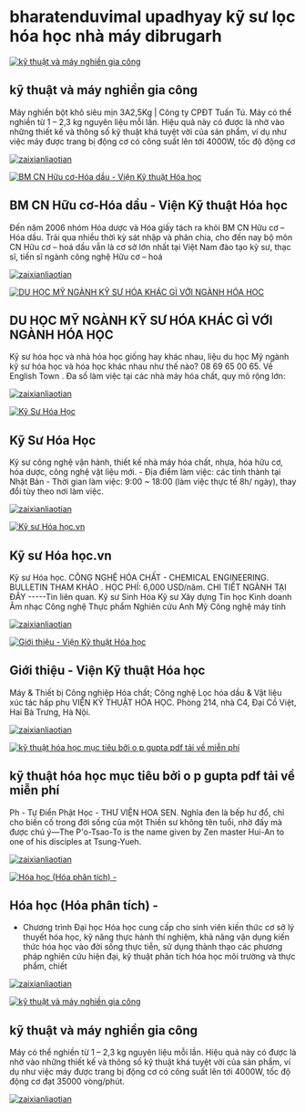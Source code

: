 # bharatenduvimal upadhyay kỹ sư lọc hóa học nhà máy dibrugarh
<a href="https://mnn.zoosnet.net/LR/Chatpre.aspx?id=MNN94995150&p=https://topgrinding.com/" target="_blank">![kỹ thuật và máy nghiền gia công](https://github.com/technlg/images/blob/main/7.jpg)</a>
## kỹ thuật và máy nghiền gia công
Máy nghiền bột khô siêu mịn 3A2,5Kg | Công ty CPĐT Tuấn Tú. Máy có thể nghiền từ 1 – 2,3 kg nguyên liệu mỗi lần. Hiệu quả này có được là nhờ vào những thiết kế và thông số kỹ thuật khá tuyệt vời của sản phẩm, ví dụ như việc máy được trang bị động cơ có công suất lên tới 4000W, tốc độ động cơ 
<a href="https://mnn.zoosnet.net/LR/Chatpre.aspx?id=MNN94995150&p=https://topgrinding.com/" target="_blank"><img src="https://github.com/technlg/images/raw/main/chat11.jpg" alt="zaixianliaotian"/></a><a href="//whatsapp.shibangsoft.com/WhatsApp.php" ><img src="https://github.com/technlg/images/raw/main/chat11.png" alt=""></a>
<a href="https://mnn.zoosnet.net/LR/Chatpre.aspx?id=MNN94995150&p=https://topgrinding.com/" target="_blank">![BM CN Hữu cơ-Hóa dầu - Viện Kỹ thuật Hóa học](https://github.com/technlg/images/blob/main/51.jpg)</a>
## BM CN Hữu cơ-Hóa dầu - Viện Kỹ thuật Hóa học
Đến năm 2006 nhóm Hóa dược và Hóa giấy tách ra khỏi BM CN Hữu cơ – Hóa dầu. Trải qua nhiều thời kỳ sát nhập và phân chia, cho đến nay bộ môn CN Hữu cơ – hoá dầu vẫn là cơ sở lớn nhất tại Việt Nam đào tạo kỹ sư, thạc sĩ, tiến sĩ ngành công nghệ Hữu cơ – hoá 
<a href="https://mnn.zoosnet.net/LR/Chatpre.aspx?id=MNN94995150&p=https://topgrinding.com/" target="_blank"><img src="https://github.com/technlg/images/raw/main/chat11.jpg" alt="zaixianliaotian"/></a><a href="//whatsapp.shibangsoft.com/WhatsApp.php" ><img src="https://github.com/technlg/images/raw/main/chat11.png" alt=""></a>
<a href="https://mnn.zoosnet.net/LR/Chatpre.aspx?id=MNN94995150&p=https://topgrinding.com/" target="_blank">![DU HỌC MỸ NGÀNH KỸ SƯ HÓA KHÁC GÌ VỚI NGÀNH HÓA HỌC](https://github.com/technlg/images/blob/main/48.jpg)</a>
## DU HỌC MỸ NGÀNH KỸ SƯ HÓA KHÁC GÌ VỚI NGÀNH HÓA HỌC
Kỹ sư hóa học và nhà hóa học giống hay khác nhau, liệu du học Mỹ ngành kỹ sư hóa học và hóa học khác nhau như thế nào? 08 69 65 00 65. Về English Town .  Đa số làm việc tại các nhà máy hóa chất, quy mô rộng lớn:
<a href="https://mnn.zoosnet.net/LR/Chatpre.aspx?id=MNN94995150&p=https://topgrinding.com/" target="_blank"><img src="https://github.com/technlg/images/raw/main/chat11.jpg" alt="zaixianliaotian"/></a><a href="//whatsapp.shibangsoft.com/WhatsApp.php" ><img src="https://github.com/technlg/images/raw/main/chat11.png" alt=""></a>
<a href="https://mnn.zoosnet.net/LR/Chatpre.aspx?id=MNN94995150&p=https://topgrinding.com/" target="_blank">![Kỹ Sư Hóa Học](https://github.com/technlg/images/blob/main/47.jpg)</a>
## Kỹ Sư Hóa Học
 Kỹ sư công nghệ vận hành, thiết kế nhà máy hóa chất, nhựa, hóa hữu cơ, hóa dược, công nghệ vật liệu mới. - Địa điểm làm việc: các tỉnh thành tại Nhật Bản - Thời gian làm việc: 9:00 ~ 18:00 (làm việc thực tế 8h/ ngày), thay đổi tùy theo nơi làm việc.
<a href="https://mnn.zoosnet.net/LR/Chatpre.aspx?id=MNN94995150&p=https://topgrinding.com/" target="_blank"><img src="https://github.com/technlg/images/raw/main/chat11.jpg" alt="zaixianliaotian"/></a><a href="//whatsapp.shibangsoft.com/WhatsApp.php" ><img src="https://github.com/technlg/images/raw/main/chat11.png" alt=""></a>
<a href="https://mnn.zoosnet.net/LR/Chatpre.aspx?id=MNN94995150&p=https://topgrinding.com/" target="_blank">![Kỹ sư Hóa học.vn](https://github.com/technlg/images/blob/main/32.jpg)</a>
## Kỹ sư Hóa học.vn
Kỹ sư Hóa học. CÔNG NGHỆ HÓA CHẤT - CHEMICAL ENGINEERING. BULLETIN THAM KHẢO . HỌC PHÍ: 6,000 USD/năm. CHI TIẾT NGÀNH TẠI ĐÂY -----Tin liên quan. Kỹ sư Sinh Hóa Kỹ sư Xây dựng Tin học Kinh doanh Âm nhạc Công nghệ Thực phẩm Nghiên cứu Anh Mỹ Công nghệ máy tính
<a href="https://mnn.zoosnet.net/LR/Chatpre.aspx?id=MNN94995150&p=https://topgrinding.com/" target="_blank"><img src="https://github.com/technlg/images/raw/main/chat11.jpg" alt="zaixianliaotian"/></a><a href="//whatsapp.shibangsoft.com/WhatsApp.php" ><img src="https://github.com/technlg/images/raw/main/chat11.png" alt=""></a>
<a href="https://mnn.zoosnet.net/LR/Chatpre.aspx?id=MNN94995150&p=https://topgrinding.com/" target="_blank">![Giới thiệu - Viện Kỹ thuật Hóa học](https://github.com/technlg/images/blob/main/60.jpg)</a>
## Giới thiệu - Viện Kỹ thuật Hóa học
Máy & Thiết bị Công nghiệp Hóa chất;  Công nghệ Lọc hóa dầu & Vật liệu xúc tác hấp phụ  VIỆN KỸ THUẬT HÓA HỌC. Phòng 214, nhà C4, Đại Cồ Việt, Hai Bà Trưng, Hà Nội.
<a href="https://mnn.zoosnet.net/LR/Chatpre.aspx?id=MNN94995150&p=https://topgrinding.com/" target="_blank"><img src="https://github.com/technlg/images/raw/main/chat11.jpg" alt="zaixianliaotian"/></a><a href="//whatsapp.shibangsoft.com/WhatsApp.php" ><img src="https://github.com/technlg/images/raw/main/chat11.png" alt=""></a>
<a href="https://mnn.zoosnet.net/LR/Chatpre.aspx?id=MNN94995150&p=https://topgrinding.com/" target="_blank">![kỹ thuật hóa học mục tiêu bởi o p gupta pdf tải về miễn phí](https://github.com/technlg/images/blob/main/20.jpg)</a>
## kỹ thuật hóa học mục tiêu bởi o p gupta pdf tải về miễn phí
Ph - Tự Điển Phật Học - THƯ VIỆN HOA SEN. Nghĩa đen là bếp hư đổ, chỉ cho biến cố trong đời sống của một Thiền sư không tên tuổi, nhờ đấy mà được chú ý—The P'o-Tsao-To is the name given by Zen master Hui-An to one of his disciples at Tsung-Yueh.
<a href="https://mnn.zoosnet.net/LR/Chatpre.aspx?id=MNN94995150&p=https://topgrinding.com/" target="_blank"><img src="https://github.com/technlg/images/raw/main/chat11.jpg" alt="zaixianliaotian"/></a><a href="//whatsapp.shibangsoft.com/WhatsApp.php" ><img src="https://github.com/technlg/images/raw/main/chat11.png" alt=""></a>
<a href="https://mnn.zoosnet.net/LR/Chatpre.aspx?id=MNN94995150&p=https://topgrinding.com/" target="_blank">![Hóa học (Hóa phân tích) - ](https://github.com/technlg/images/blob/main/31.jpg)</a>
## Hóa học (Hóa phân tích) - 
- Chương trình Đại học Hóa học cung cấp cho sinh viên kiến thức cơ sở lý thuyết hóa học, kỹ năng thực hành thí nghiệm, khả năng vận dụng kiến thức hóa học vào đời sống thực tiễn, sử dụng thành thạo các phương pháp nghiên cứu hiện đại, kỹ thuật phân tích hóa học môi trường và thực phẩm, chiết 
<a href="https://mnn.zoosnet.net/LR/Chatpre.aspx?id=MNN94995150&p=https://topgrinding.com/" target="_blank"><img src="https://github.com/technlg/images/raw/main/chat11.jpg" alt="zaixianliaotian"/></a><a href="//whatsapp.shibangsoft.com/WhatsApp.php" ><img src="https://github.com/technlg/images/raw/main/chat11.png" alt=""></a>
<a href="https://mnn.zoosnet.net/LR/Chatpre.aspx?id=MNN94995150&p=https://topgrinding.com/" target="_blank">![kỹ thuật và máy nghiền gia công](https://github.com/technlg/images/blob/main/65.jpg)</a>
## kỹ thuật và máy nghiền gia công
Máy có thể nghiền từ 1 – 2,3 kg nguyên liệu mỗi lần. Hiệu quả này có được là nhờ vào những thiết kế và thông số kỹ thuật khá tuyệt vời của sản phẩm, ví dụ như việc máy được trang bị động cơ có công suất lên tới 4000W, tốc độ động cơ đạt 35000 vòng/phút.
<a href="https://mnn.zoosnet.net/LR/Chatpre.aspx?id=MNN94995150&p=https://topgrinding.com/" target="_blank"><img src="https://github.com/technlg/images/raw/main/chat11.jpg" alt="zaixianliaotian"/></a><a href="//whatsapp.shibangsoft.com/WhatsApp.php" ><img src="https://github.com/technlg/images/raw/main/chat11.png" alt=""></a>
